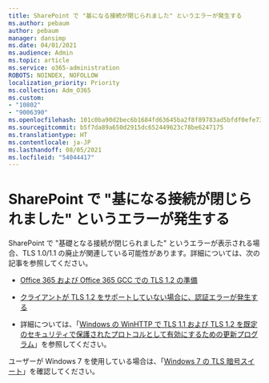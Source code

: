 ```yaml
---
title: SharePoint で "基になる接続が閉じられました" というエラーが発生する
ms.author: pebaum
author: pebaum
manager: dansimp
ms.date: 04/01/2021
ms.audience: Admin
ms.topic: article
ms.service: o365-administration
ROBOTS: NOINDEX, NOFOLLOW
localization_priority: Priority
ms.collection: Adm_O365
ms.custom:
- "10802"
- "9006390"
ms.openlocfilehash: 101c0ba90d2bec6b1684fd63645ba2f8f89783ad5bfdf0efe739d31dfd951f66
ms.sourcegitcommit: b5f7da89a650d2915dc652449623c78be6247175
ms.translationtype: HT
ms.contentlocale: ja-JP
ms.lasthandoff: 08/05/2021
ms.locfileid: "54044417"
---
```

# <a name="the-underlying-connection-was-closed-error-in-sharepoint"></a>SharePoint で "基になる接続が閉じられました" というエラーが発生する

SharePoint で "基礎となる接続が閉じられました" というエラーが表示される場合、TLS 1.0/1.1 の廃止が関連している可能性があります。詳細については、次の記事を参照してください。

- [Office 365 および Office 365 GCC での TLS 1.2 の準備](/microsoft-365/compliance/prepare-tls-1.2-in-office-365)

- [クライアントが TLS 1.2 をサポートしていない場合に、認証エラーが発生する](https://review.docs.microsoft.com/sharepoint/troubleshoot/administration/authentication-errors-tls12-support)

- 詳細については、「[Windows の WinHTTP で TLS 1.1 および TLS 1.2 を既定のセキュリティで保護されたプロトコルとして有効にするための更新プログラム](https://support.microsoft.com/topic/update-to-enable-tls-1-1-and-tls-1-2-as-default-secure-protocols-in-winhttp-in-windows-c4bd73d2-31d7-761e-0178-11268bb10392)」を参照してください。

ユーザーが Windows 7 を使用している場合は、「[Windows 7 の TLS 暗号スイート](/windows/win32/secauthn/tls-cipher-suites-in-windows-7)」を確認してください。